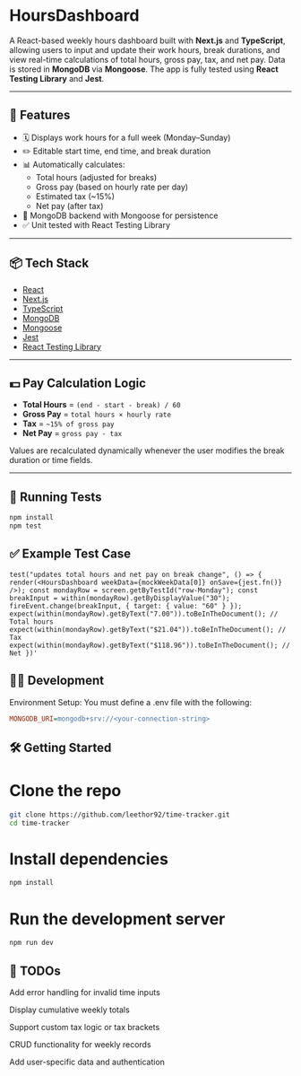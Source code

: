 # HoursDashboard

A React-based weekly hours dashboard built with **Next.js** and **TypeScript**, allowing users to input and update their work hours, break durations, and view real-time calculations of total hours, gross pay, tax, and net pay. Data is stored in **MongoDB** via **Mongoose**. The app is fully tested using **React Testing Library** and **Jest**.

---

## 🚀 Features

- 🗓 Displays work hours for a full week (Monday–Sunday)
- ✏️ Editable start time, end time, and break duration
- 📊 Automatically calculates:
  - Total hours (adjusted for breaks)
  - Gross pay (based on hourly rate per day)
  - Estimated tax (~15%)
  - Net pay (after tax)
- 💾 MongoDB backend with Mongoose for persistence
- ✅ Unit tested with React Testing Library

---

## 📦 Tech Stack

- [React](https://reactjs.org/)
- [Next.js](https://nextjs.org/)
- [TypeScript](https://www.typescriptlang.org/)
- [MongoDB](https://www.mongodb.com/)
- [Mongoose](https://mongoosejs.com/)
- [Jest](https://jestjs.io/)
- [React Testing Library](https://testing-library.com/)

---

## 💵 Pay Calculation Logic

- **Total Hours** = `(end - start - break) / 60`
- **Gross Pay** = `total hours × hourly rate`
- **Tax** = `~15% of gross pay`
- **Net Pay** = `gross pay - tax`

Values are recalculated dynamically whenever the user modifies the break duration or time fields.

---

## 🧪 Running Tests

```bash
npm install
npm test
```

## ✅ Example Test Case

```
test("updates total hours and net pay on break change", () => { render(<HoursDashboard weekData={mockWeekData[0]} onSave={jest.fn()} />); const mondayRow = screen.getByTestId("row-Monday"); const breakInput = within(mondayRow).getByDisplayValue("30"); fireEvent.change(breakInput, { target: { value: "60" } }); expect(within(mondayRow).getByText("7.00")).toBeInTheDocument(); // Total hours expect(within(mondayRow).getByText("$21.04")).toBeInTheDocument(); // Tax expect(within(mondayRow).getByText("$118.96")).toBeInTheDocument(); // Net })'
```

## 🧑‍💻 Development

Environment Setup:
You must define a .env file with the following:
```ini
MONGODB_URI=mongodb+srv://<your-connection-string>
```

## 🛠 Getting Started

# Clone the repo
```bash
git clone https://github.com/leethor92/time-tracker.git
cd time-tracker
```

# Install dependencies
```bash
npm install
```

# Run the development server
```bash
npm run dev
```

## 🔧 TODOs
 Add error handling for invalid time inputs

 Display cumulative weekly totals

 Support custom tax logic or tax brackets

 CRUD functionality for weekly records

 Add user-specific data and authentication